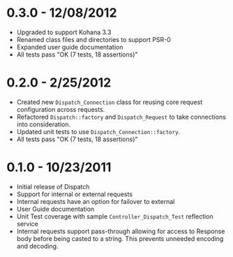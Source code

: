# 0.3.0 - 12/08/2012

- Upgraded to support Kohana 3.3
- Renamed class files and directories to support PSR-0
- Expanded user guide documentation
- All tests pass "OK (7 tests, 18 assertions)"

# 0.2.0 - 2/25/2012

- Created new `Dispatch_Connection` class for reusing core request configuration across requests.
- Refactored `Dispatch::factory` and `Dispatch_Request` to take connections into consideration.
- Updated unit tests to use `Dispatch_Connection::factory`. 
- All tests pass "OK (7 tests, 18 assertions)"

# 0.1.0 - 10/23/2011

- Initial release of Dispatch
- Support for internal or external requests
- Internal requests have an option for failover to external
- User Guide documentation
- Unit Test coverage with sample `Controller_Dispatch_Test` reflection service
- Internal requests support pass-through allowing for access to Response body before being casted 
to a string. This prevents unneeded encoding and decoding.

